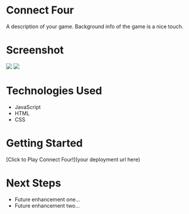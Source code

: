 # Connect Four
A description of your game. Background info of the game is a nice touch.

# Screenshot

<img src="https://imgur.com/W8B1tTG">
<img src="url to your image on imgur">

# Technologies Used

- JavaScript
- HTML
- CSS


# Getting Started

[Click to Play Connect Four!](your deployment url here)

# Next Steps

- Future enhancement one...
- Future enhancement two... 
